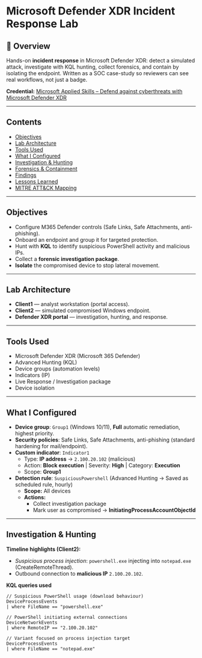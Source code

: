 # Microsoft Defender XDR Incident Response Lab

## 📌 Overview
Hands-on **incident response** in Microsoft Defender XDR: detect a simulated attack, investigate with KQL hunting, collect forensics, and contain by isolating the endpoint. Written as a SOC case-study so reviewers can see real workflows, not just a badge.

**Credential:** [Microsoft Applied Skills – Defend against cyberthreats with Microsoft Defender XDR](<https://learn.microsoft.com/en-gb/users/joelamoaniokanta-1857/credentials/5f48991d010976ca?ref=https%3A%2F%2Fwww.linkedin.com%2F>)

---

## Contents
- [Objectives](#objectives)  
- [Lab Architecture](#lab-architecture)  
- [Tools Used](#tools-used)  
- [What I Configured](#what-i-configured)  
- [Investigation & Hunting](#investigation--hunting)  
- [Forensics & Containment](#forensics--containment)  
- [Findings](#findings)  
- [Lessons Learned](#lessons-learned)  
- [MITRE ATT&CK Mapping](#mitre-attck-mapping)

---

## Objectives
- Configure M365 Defender controls (Safe Links, Safe Attachments, anti-phishing).
- Onboard an endpoint and group it for targeted protection.
- Hunt with **KQL** to identify suspicious PowerShell activity and malicious IPs.
- Collect a **forensic investigation package**.
- **Isolate** the compromised device to stop lateral movement.

---

## Lab Architecture
- **Client1** — analyst workstation (portal access).  
- **Client2** — simulated compromised Windows endpoint.  
- **Defender XDR portal** — investigation, hunting, and response.

---

## Tools Used
- Microsoft Defender XDR (Microsoft 365 Defender)
- Advanced Hunting (KQL)
- Device groups (automation levels)
- Indicators (IP)
- Live Response / Investigation package
- Device isolation

---

## What I Configured
- **Device group**: `Group1` (Windows 10/11), **Full** automatic remediation, highest priority.  
- **Security policies**: Safe Links, Safe Attachments, anti-phishing (standard hardening for mail/endpoint).  
- **Custom indicator**: `Indicator1`  
  - Type: **IP address** → `2.100.20.102` (malicious)  
  - Action: **Block execution** | Severity: **High** | Category: **Execution**  
  - Scope: **Group1**
- **Detection rule**: `SuspiciousPowershell` (Advanced Hunting → Saved as scheduled rule, hourly)  
  - **Scope:** All devices  
  - **Actions:**  
    - Collect investigation package  
    - Mark user as compromised → **InitiatingProcessAccountObjectId**

---

## Investigation & Hunting
**Timeline highlights (Client2):**
- *Suspicious process injection*: `powershell.exe` injecting into `notepad.exe` (CreateRemoteThread).
- Outbound connection to **malicious IP** `2.100.20.102`.

**KQL queries used**
```kusto
// Suspicious PowerShell usage (download behaviour)
DeviceProcessEvents
| where FileName == "powershell.exe"

// PowerShell initiating external connections
DeviceNetworkEvents
| where RemoteIP == "2.100.20.102"

// Variant focused on process injection target
DeviceProcessEvents
| where FileName == "notepad.exe"
```
